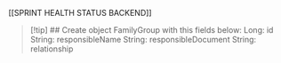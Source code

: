 
[[SPRINT HEALTH STATUS BACKEND]]

> [!tip] ## Create object FamilyGroup with this fields below:
> Long: id
> String: responsibleName
> String: responsibleDocument
> String: relationship